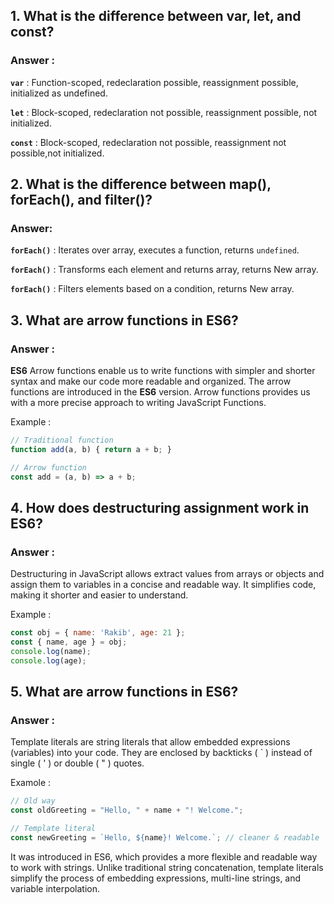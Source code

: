 ## 1. What is the difference between var, let, and const?

### Answer :

**`var`** : Function-scoped, redeclaration possible, reassignment possible, initialized as undefined.

**`let`** : Block-scoped, redeclaration not possible, reassignment possible, not initialized.

**`const`** : Block-scoped, redeclaration not possible, reassignment not possible,not initialized.


## 2. What is the difference between map(), forEach(), and filter()?

### Answer:

**`forEach()`** : Iterates over array, executes a function, returns `undefined`.

**`forEach()`** : Transforms each element and returns array, returns New array.

**`forEach()`** : Filters elements based on a condition, returns New array.


## 3. What are arrow functions in ES6?

### Answer :

**ES6** Arrow functions enable us to write functions with simpler and shorter syntax and make our code more readable and organized. The arrow functions are introduced in the **ES6** version. Arrow functions provides us with a more precise approach to writing JavaScript Functions.

Example :

```js
// Traditional function
function add(a, b) { return a + b; }

// Arrow function
const add = (a, b) => a + b;
```

## 4. How does destructuring assignment work in ES6?

### Answer :

Destructuring in JavaScript allows extract values from arrays or objects and assign them to variables in a concise and readable way. It simplifies code, making it shorter and easier to understand.

Example :

```js
const obj = { name: 'Rakib', age: 21 };
const { name, age } = obj;
console.log(name); 
console.log(age);
```

## 5. What are arrow functions in ES6?

### Answer :

Template literals are string literals that allow embedded expressions (variables) into your code. They are enclosed by backticks ( ` ) instead of single ( ' )  or double ( " ) quotes.

Examole : 

```js
// Old way
const oldGreeting = "Hello, " + name + "! Welcome.";

// Template literal
const newGreeting = `Hello, ${name}! Welcome.`; // cleaner & readable
```

It was introduced in ES6, which provides a more flexible and readable way to work with strings. Unlike traditional string concatenation, template literals simplify the process of embedding expressions, multi-line strings, and variable interpolation.